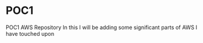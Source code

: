 # POC1
POC1 AWS Repository
In this I will be adding some significant parts of AWS I have touched upon
